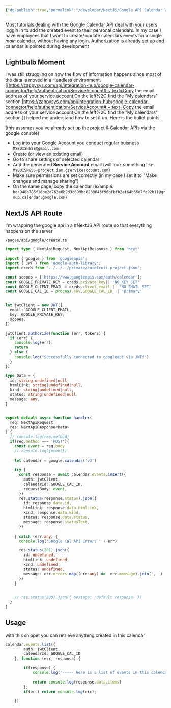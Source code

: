 ```yaml
---
{"dg-publish":true,"permalink":"/developer/NextJS/Google API Calendar With NextJS App/","noteIcon":""}
---
```


Most tutorials dealing with the [Google Calendar API](https://developers.google.com/calendar/api/quickstart/nodejs) deal with your users loggin in to add the created event to their personal calendars. In my case I have employees that I want to create/ update calendars events for a single *main* calendar, without having any login. Authorization is already set up and calendar is pointed during development


## Lightbulb Moment

I was still struggling on how the flow of information happens since most of the data is moved in a Headless environment. [[https://zappysys.com/api/integration-hub/google-calendar-connector/help/authentication/ServiceAccount#:~:text=Copy the email address of your service account,On the left%2C find the "My calendars" section.\|https://zappysys.com/api/integration-hub/google-calendar-connector/help/authentication/ServiceAccount#:~:text=Copy the email address of your service account,On the left%2C find the "My calendars" section.]] helped me understand how to set it up. Here is the bullet points.

(this assumes you've already set up the project & Calendar APIs via the google console)

- Log into your Google Account you conduct regular buisness `MYBUISNESS@gmail.com`
- Create (or view an existing email)
- Go to share settings of selected calendar 
- Add the generated **Service Account** email (will look something like `MYBUISNESS-project.iam.gserviceaccount.com`)
- Make sure permissions are set correctly (in my case I set it to "Make changes and manage sharing")
- On the same page, copy the calendar  (example: `bda948b786f16be2d763e0b2d3c699bc8230643f96bfbfb2at64b66e7fc92b11@group.calendar.google.com`)

## NextJS API Route

I'm wrapping the google api in a #NextJS API route so that everything happens on the server

`/pages/api/google/create.ts`
```ts
import type { NextApiRequest, NextApiResponse } from 'next'

import { google } from 'googleapis';
import { JWT } from 'google-auth-library';
import creds from "../../../private/cutefruit-project.json";

const scopes = ['https://www.googleapis.com/auth/calendar'];
const GOOGLE_PRIVATE_KEY = creds.private_key|| 'NO_KEY_SET'
const GOOGLE_CLIENT_EMAIL = creds.client_email || 'NO_EMAIL_SET'
const GOOGLE_CAL_ID = process.env.GOOGLE_CAL_ID || 'primary'


let jwtClient = new JWT({
  email: GOOGLE_CLIENT_EMAIL,
  key: GOOGLE_PRIVATE_KEY,
  scopes,
})

jwtClient.authorize(function (err, tokens) {
  if (err) {
    console.log(err);
    return
  } else {
    console.log("Successfully connected to googleapi via JWT!")
  }
})

type Data = {
  id: string|undefined|null,
  htmlLink: string|undefined|null,
  kind: string|undefined|null,
  status: string|undefined|null,
  message: any,
}


export default async function handler(
  req: NextApiRequest,
  res: NextApiResponse<Data>
) {
  // console.log(req.method)
  if(req.method === 'POST'){
    const event = req.body
    // console.log({event})
    
    let calendar = google.calendar('v3')
    
    try {
      const response = await calendar.events.insert({
        auth: jwtClient,
        calendarId: GOOGLE_CAL_ID,
        requestBody: event,
      })
      res.status(response.status).json({ 
        id: response.data.id,
        htmlLink: response.data.htmlLink, 
        kind: response.data.kind,
        status: response.data.status,
        message: response.statusText, 
      })
      
    } catch (err:any) {
      console.log('Google Cal API Error: ' + err)

      res.status(201).json({ 
        id: undefined,
        htmlLink: undefined, 
        kind: undefined,
        status: undefined,
        message: err.errors.map((err:any) =>  err.message).join(', ') 
      })
    }
    

    // res.status(200).json({ message: 'default response' })
  }
}

```

## Usage

with this snippet you can retrieve anything created in this calendar

```ts
calendar.events.list({
		auth: jwtClient,
		calendarId: GOOGLE_CAL_ID
	}, function (err, response) {

		if(response) {
			console.log('----- here is a list of events in this calendar ---- ');
			
			return console.log(response.data.items)
		};
		if(err) return console.log(err);
		
	})
```